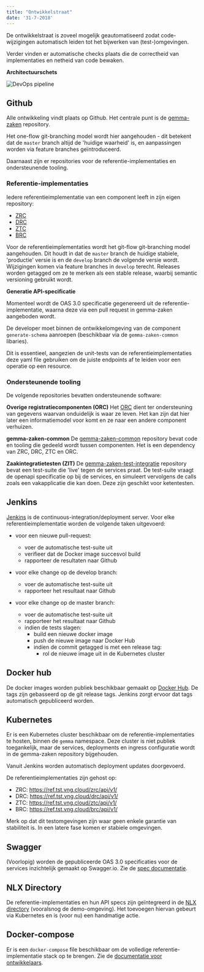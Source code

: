 ```yaml
---
title: "Ontwikkelstraat"
date: '31-7-2018'
---
```


De ontwikkelstraat is zoveel mogelijk geautomatiseerd zodat code-wijzigingen
automatisch leiden tot het bijwerken van (test-)omgevingen.

Verder vinden er automatische checks plaats die de correctheid van
implementaties en netheid van code bewaken.


**Architectuurschets**

![DevOps pipeline](/img/dev-straat.png)

## Github

Alle ontwikkeling vindt plaats op Github. Het centrale punt is de
[gemma-zaken](https://github.com/VNG-Realisatie/gemma-zaken) repository.

Het one-flow git-branching model wordt hier aangehouden - dit betekent dat de
`master` branch altijd de 'huidige waarheid' is, en aanpassingen worden via
feature branches geïntroduceerd.

Daarnaast zijn er repositories voor de referentie-implementaties en
ondersteunende tooling.

### Referentie-implementaties

Iedere referentieimplementatie van een component leeft in zijn eigen repository:

* [ZRC](https://github.com/vng-Realisatie/gemma-zaakregistratiecomponent)
* [DRC](https://github.com/VNG-Realisatie/gemma-documentregistratiecomponent)
* [ZTC](https://github.com/VNG-Realisatie/gemma-zaaktypecatalogus)
* [BRC](https://github.com/VNG-Realisatie/gemma-besluitregistratiecomponent)

Voor de referentieimplementaties wordt het git-flow git-branching model
aangehouden. Dit houdt in dat de `master` branch de huidige stabiele,
'productie' versie is en de `develop` branch de volgende versie wordt.
Wijzigingen komen via feature branches in `develop` terecht. Releases worden
getagged om ze te merken als een stable release, waarbij semantic versioning
gebruikt wordt.

**Generatie API-specificatie**

Momenteel wordt de OAS 3.0 specificatie gegenereerd uit de referentie-
implementatie, waarna deze via een pull request in gemma-zaken aangeboden
wordt.

De developer moet binnen de ontwikkelomgeving van de component
`generate-schema` aanroepen (beschikbaar via de `gemma-zaken-common` libaries).

Dit is essentieel, aangezien de unit-tests van de referentieimplementaties deze
yaml file gebruiken om de juiste endpoints af te leiden voor een operatie op
een resource.


### Ondersteunende tooling

De volgende repositories bevatten ondersteunende software:

**Overige registratiecomponenten (ORC)**
Het
[ORC](https://github.com/VNG-Realisatie/gemma-mock-overigeregistratiecomponenten)
dient ter ondersteuning van gegevens waarvan onduidelijk is waar ze leven. Het
kan zijn dat hier later een informatiemodel voor komt en ze naar een andere
component verhuizen.

**gemma-zaken-common**
De [gemma-zaken-common](https://github.com/VNG-Realisatie/gemma-zaken-common)
repository bevat code en tooling die gedeeld wordt tussen componenten. Het is
een dependency van ZRC, DRC, ZTC en ORC.

**Zaakintegratietesten (ZIT)**
De
[gemma-zaken-test-integratie](https://github.com/VNG-Realisatie/gemma-zaken-test-integratie)
repository bevat een test-suite die 'live' tegen de services praat. De
test-suite vraagt de openapi specificatie op bij de services, en simuleert
vervolgens de calls zoals een vakapplicatie die kan doen. Deze zijn geschikt
voor ketentesten.

## Jenkins

[Jenkins](https://jenkins.nlx.io/view/Gemma) is de
continuous-integration/deployment server. Voor elke referentieimplementatie
worden de volgende taken uitgevoerd:

* voor een nieuwe pull-request:
  * voer de automatische test-suite uit
  * verifieer dat de Docker image succesvol build
  * rapporteer de resultaten naar Github


* voor elke change op de develop branch:
  * voer de automatische test-suite uit
  * rapporteer het resultaat naar Github


* voor elke change op de master branch:
  * voer de automatische test-suite uit
  * rapporteer het resultaat naar Github
  * indien de tests slagen:
    * build een nieuwe docker image
    * push de nieuwe image naar Docker Hub
    * indien de commit getagged is met een release tag:
      * rol de nieuwe image uit in de Kubernetes cluster

## Docker hub

De docker images worden publiek beschikbaar gemaakt op
[Docker Hub](https://hub.docker.com/r/vngr/). De tags zijn gebasseerd op de git
release tags. Jenkins zorgt ervoor dat tags automatisch gepubliceerd worden.

## Kubernetes

Er is een Kubernetes cluster beschikbaar om de referentie-implementaties te
hosten, binnen de `gemma` namespace. Deze cluster is niet publiek toegankelijk,
maar de services, deployments en ingress configuratie wordt in de gemma-zaken
repository bijgehouden.

Vanuit Jenkins worden automatisch deployment updates doorgevoerd.

De referentieimplementaties zijn gehost op:

* ZRC: https://ref.tst.vng.cloud/zrc/api/v1/
* DRC: https://ref.tst.vng.cloud/drc/api/v1/
* ZTC: https://ref.tst.vng.cloud/ztc/api/v1/
* BRC: https://ref.tst.vng.cloud/brc/api/v1/

Merk op dat dit testomgevingen zijn waar geen enkele garantie van stabiliteit
is. In een latere fase komen er stabiele omgevingen.

## Swagger

(Voorlopig) worden de gepubliceerde OAS 3.0 specificaties voor de services
inzichtelijk gemaakt op Swagger.io. Zie de [spec documentatie](/standaard/index).

## NLX Directory

De referentie-implementaties en hun API specs zijn geïntegreerd in de
[NLX directory](http://directory.demo.nlx.io) (vooralsnog de demo-omgeving).
Het toevoegen hiervan gebeurt via Kubernetes en is (voor nu) een handmatige
actie.

## Docker-compose

Er is een `docker-compose` file beschikbaar om de volledige
referentie-implementatie stack op te brengen. Zie de [documentatie voor ontwikkelaars](/ontwikkelaars/handleidingen-en-tutorials/installatie-en-configuratie).
